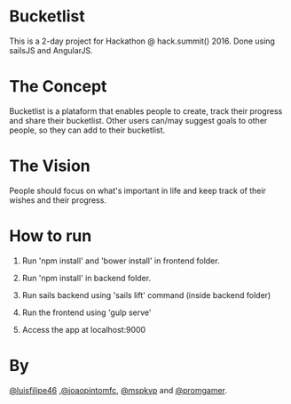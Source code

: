 # Bucketlist
This is a 2-day project for Hackathon @ hack.summit() 2016. Done using sailsJS and AngularJS.

# The Concept
Bucketlist is a plataform that enables people to create, track their progress and share their bucketlist. Other users can/may suggest goals to other people, so they can add to their bucketlist.

# The Vision
People should focus on what's important in life and keep track of their wishes and their progress.

# How to run
1. Run 'npm install' and 'bower install' in frontend folder.

2. Run 'npm install' in backend folder.

3. Run sails backend using 'sails lift' command (inside backend folder)

4. Run the frontend using 'gulp serve'

5. Access the app at localhost:9000

# By
[@luisfilipe46](https://github.com/luisfilipe46) ,[@joaopintomfc](https://github.com/joaopintomfc), [@mspkvp](https://github.com/mspkvp) and [@promgamer](https://github.com/promgamer).
